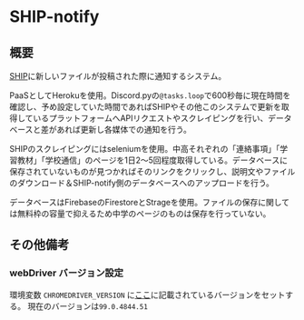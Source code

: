# SHIP-notify

## 概要

[SHIP](https://ship.sakae-higashi.jp/)に新しいファイルが投稿された際に通知するシステム。

PaaSとしてHerokuを使用。Discord.pyの<code>@tasks.loop</code>で600秒毎に現在時間を確認し、予め設定していた時間であればSHIPやその他このシステムで更新を取得しているプラットフォームへAPIリクエストやスクレイピングを行い、データベースと差があれば更新し各媒体での通知を行う。

SHIPのスクレイピングにはseleniumを使用。中高それぞれの「連絡事項」「学習教材」「学校通信」のページを1日2～5回程度取得している。データベースに保存されていないものが見つかればそのリンクをクリックし、説明文やファイルのダウンロード＆SHIP-notify側のデータベースへのアップロードを行う。

データベースはFirebaseのFirestoreとStrageを使用。ファイルの保存に関しては無料枠の容量で抑えるため中学のページのものは保存を行っていない。


## その他備考

### webDriver バージョン設定

環境変数 <code>CHROMEDRIVER_VERSION</code> に[ここ](https://chromedriver.chromium.org/downloads)に記載されているバージョンをセットする。
現在のバージョンは<code>99.0.4844.51</code>